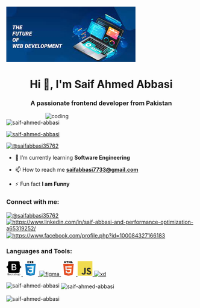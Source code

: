 ![logo](https://github.com/Saif-Ahmed-Abbasi/Saif-Ahmed-Abbasi/blob/main/images%20(3).jpeg)
<h1 align="center">Hi 👋, I'm Saif Ahmed Abbasi</h1>
<h3 align="center">A passionate frontend developer from Pakistan</h3>

<img align="right" alt="coding" width="400px" src="https://cdn.dribbble.com/users/1162077/screenshots/3848914/programmer.gif">

<p align="left"> <img src="https://komarev.com/ghpvc/?username=saif-ahmed-abbasi&label=Profile%20views&color=0e75b6&style=flat" alt="saif-ahmed-abbasi" /> </p>

<p align="left"> <a href="https://github.com/ryo-ma/github-profile-trophy"><img src="https://github-profile-trophy.vercel.app/?username=saif-ahmed-abbasi" alt="saif-ahmed-abbasi" /></a> </p>

<p align="left"> <a href="https://twitter.com/@saifabbasi35762" target="blank"><img src="https://img.shields.io/twitter/follow/@saifabbasi35762?logo=twitter&style=for-the-badge" alt="@saifabbasi35762" /></a> </p>

- 🌱 I’m currently learning **Software Engineering**

- 📫 How to reach me **saifabbasi7733@gmail.com**

- ⚡ Fun fact **I am Funny**

<h3 align="left">Connect with me:</h3>
<p align="left">
<a href="https://twitter.com/@saifabbasi35762" target="blank"><img align="center" src="https://raw.githubusercontent.com/rahuldkjain/github-profile-readme-generator/master/src/images/icons/Social/twitter.svg" alt="@saifabbasi35762" height="30" width="40" /></a>
<a href="https://linkedin.com/in/https://www.linkedin.com/in/saif-abbasi-and-performance-optimization-a65319252/" target="blank"><img align="center" src="https://raw.githubusercontent.com/rahuldkjain/github-profile-readme-generator/master/src/images/icons/Social/linked-in-alt.svg" alt="https://www.linkedin.com/in/saif-abbasi-and-performance-optimization-a65319252/" height="30" width="40" /></a>
<a href="https://fb.com/https://www.facebook.com/profile.php?id=100084327166183" target="blank"><img align="center" src="https://raw.githubusercontent.com/rahuldkjain/github-profile-readme-generator/master/src/images/icons/Social/facebook.svg" alt="https://www.facebook.com/profile.php?id=100084327166183" height="30" width="40" /></a>
</p>

<h3 align="left">Languages and Tools:</h3>
<p align="left"> <a href="https://getbootstrap.com" target="_blank" rel="noreferrer"> <img src="https://raw.githubusercontent.com/devicons/devicon/master/icons/bootstrap/bootstrap-plain-wordmark.svg" alt="bootstrap" width="40" height="40"/> </a> <a href="https://www.w3schools.com/css/" target="_blank" rel="noreferrer"> <img src="https://raw.githubusercontent.com/devicons/devicon/master/icons/css3/css3-original-wordmark.svg" alt="css3" width="40" height="40"/> </a> <a href="https://www.figma.com/" target="_blank" rel="noreferrer"> <img src="https://www.vectorlogo.zone/logos/figma/figma-icon.svg" alt="figma" width="40" height="40"/> </a> <a href="https://www.w3.org/html/" target="_blank" rel="noreferrer"> <img src="https://raw.githubusercontent.com/devicons/devicon/master/icons/html5/html5-original-wordmark.svg" alt="html5" width="40" height="40"/> </a> <a href="https://developer.mozilla.org/en-US/docs/Web/JavaScript" target="_blank" rel="noreferrer"> <img src="https://raw.githubusercontent.com/devicons/devicon/master/icons/javascript/javascript-original.svg" alt="javascript" width="40" height="40"/> </a> <a href="https://www.adobe.com/products/xd.html" target="_blank" rel="noreferrer"> <img src="https://cdn.worldvectorlogo.com/logos/adobe-xd.svg" alt="xd" width="40" height="40"/> </a> </p>

<p><img align="left" src="https://github-readme-stats.vercel.app/api/top-langs?username=saif-ahmed-abbasi&show_icons=true&locale=en&layout=compact" alt="saif-ahmed-abbasi" /></p>

<p>&nbsp;<img align="center" src="https://github-readme-stats.vercel.app/api?username=saif-ahmed-abbasi&show_icons=true&locale=en" alt="saif-ahmed-abbasi" /></p>

<p><img align="center" src="https://github-readme-streak-stats.herokuapp.com/?user=saif-ahmed-abbasi&" alt="saif-ahmed-abbasi" /></p>
